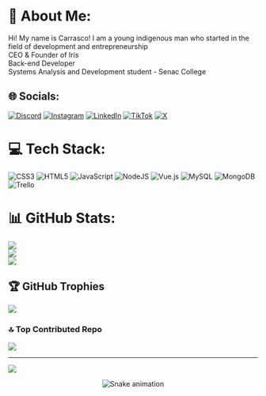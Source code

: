 # 🏹 About Me:
Hi! My name is Carrasco!
I am a young indigenous man who started in the field of development and entrepreneurship<br>CEO & Founder of Iris<br>Back-end Developer<br>Systems Analysis and Development student - Senac College


## 🌐 Socials:
[![Discord](https://img.shields.io/badge/Discord-%237289DA.svg?logo=discord&logoColor=white)](https://discord.gg/carrasco5526) [![Instagram](https://img.shields.io/badge/Instagram-%23E4405F.svg?logo=Instagram&logoColor=white)](https://instagram.com/_kcarrasco) [![LinkedIn](https://img.shields.io/badge/LinkedIn-%230077B5.svg?logo=linkedin&logoColor=white)](https://linkedin.com/in/https://www.linkedin.com/in/erick-carrasco-oliveira-77a170238/) [![TikTok](https://img.shields.io/badge/TikTok-%23000000.svg?logo=TikTok&logoColor=white)](https://tiktok.com/@_kcarrasco) [![X](https://img.shields.io/badge/X-black.svg?logo=X&logoColor=white)](https://x.com/__Kcarrasco) 

# 💻 Tech Stack:
![CSS3](https://img.shields.io/badge/css3-%231572B6.svg?style=for-the-badge&logo=css3&logoColor=white) ![HTML5](https://img.shields.io/badge/html5-%23E34F26.svg?style=for-the-badge&logo=html5&logoColor=white) ![JavaScript](https://img.shields.io/badge/javascript-%23323330.svg?style=for-the-badge&logo=javascript&logoColor=%23F7DF1E) ![NodeJS](https://img.shields.io/badge/node.js-6DA55F?style=for-the-badge&logo=node.js&logoColor=white) ![Vue.js](https://img.shields.io/badge/vue.js-%2335495e.svg?style=for-the-badge&logo=vuedotjs&logoColor=%234FC08D) ![MySQL](https://img.shields.io/badge/mysql-%2300000f.svg?style=for-the-badge&logo=mysql&logoColor=white) ![MongoDB](https://img.shields.io/badge/MongoDB-%234ea94b.svg?style=for-the-badge&logo=mongodb&logoColor=white) ![Trello](https://img.shields.io/badge/Trello-%23026AA7.svg?style=for-the-badge&logo=Trello&logoColor=white)
# 📊 GitHub Stats:
![](https://github-readme-stats.vercel.app/api?username=kcarrasc0&theme=dark&hide_border=false&include_all_commits=false&count_private=false)<br/>
![](https://github-readme-streak-stats.herokuapp.com/?user=kcarrasc0&theme=dark&hide_border=false)<br/>
![](https://github-readme-stats.vercel.app/api/top-langs/?username=kcarrasc0&theme=dark&hide_border=false&include_all_commits=false&count_private=false&layout=compact)

## 🏆 GitHub Trophies
![](https://github-profile-trophy.vercel.app/?username=kcarrasc0&theme=radical&no-frame=false&no-bg=true&margin-w=4)

### 🔝 Top Contributed Repo
![](https://github-contributor-stats.vercel.app/api?username=kcarrasc0&limit=5&theme=radical&combine_all_yearly_contributions=true)

---
[![](https://visitcount.itsvg.in/api?id=kcarrasc0&icon=8&color=11)](https://visitcount.itsvg.in)

<!-- Proudly created with GPRM ( https://gprm.itsvg.in ) -->
<div align="center">

  ![Snake animation](https://github.com/danielbped/danielbped/blob/output/github-contribution-grid-snake.svg)
  
</div>
